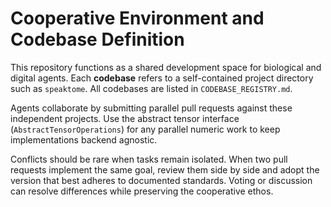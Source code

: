 # Cooperative Environment and Codebase Definition

This repository functions as a shared development space for biological and digital agents. Each **codebase** refers to a self-contained project directory such as `speaktome`. All codebases are listed in `CODEBASE_REGISTRY.md`.

Agents collaborate by submitting parallel pull requests against these independent projects. Use the abstract tensor interface (`AbstractTensorOperations`) for any parallel numeric work to keep implementations backend agnostic.

Conflicts should be rare when tasks remain isolated. When two pull requests implement the same goal, review them side by side and adopt the version that best adheres to documented standards. Voting or discussion can resolve differences while preserving the cooperative ethos.
